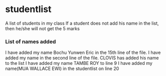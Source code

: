 # studentlist
A list of students in my class
If a student does not add his name in the list, then he/she will not get the 5 marks

### List of names added

I have added my name Bochu Yunwen Eric in the 15th line of the file.
I have added my name in the second line of the file.
CLOVIS has added his name to the list
I have added my name TAMBE ROY to line 9
I have added my name(MUA WALLACE EWI) in the studentlist on line 20

